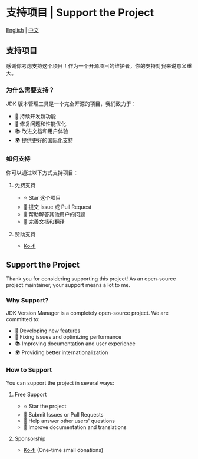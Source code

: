 # 支持项目 | Support the Project

[English](#support-the-project) | [中文](#支持项目)

## 支持项目

感谢你考虑支持这个项目！作为一个开源项目的维护者，你的支持对我来说意义重大。

### 为什么需要支持？

JDK 版本管理工具是一个完全开源的项目，我们致力于：
- 🚀 持续开发新功能
- 🔧 修复问题和性能优化
- 📚 改进文档和用户体验
- 🌍 提供更好的国际化支持

### 如何支持

你可以通过以下方式支持项目：

1. 免费支持
   - ⭐ Star 这个项目
   - 🐛 提交 Issue 或 Pull Request
   - 💬 帮助解答其他用户的问题
   - 📝 完善文档和翻译

2. 赞助支持
   - [Ko-fi](https://ko-fi.com/l06066hb)

## Support the Project

Thank you for considering supporting this project! As an open-source project maintainer, your support means a lot to me.

### Why Support?

JDK Version Manager is a completely open-source project. We are committed to:
- 🚀 Developing new features
- 🔧 Fixing issues and optimizing performance
- 📚 Improving documentation and user experience
- 🌍 Providing better internationalization

### How to Support

You can support the project in several ways:

1. Free Support
   - ⭐ Star the project
   - 🐛 Submit Issues or Pull Requests
   - 💬 Help answer other users' questions
   - 📝 Improve documentation and translations

2. Sponsorship
   - [Ko-fi](https://ko-fi.com/l06066hb) (One-time small donations) 